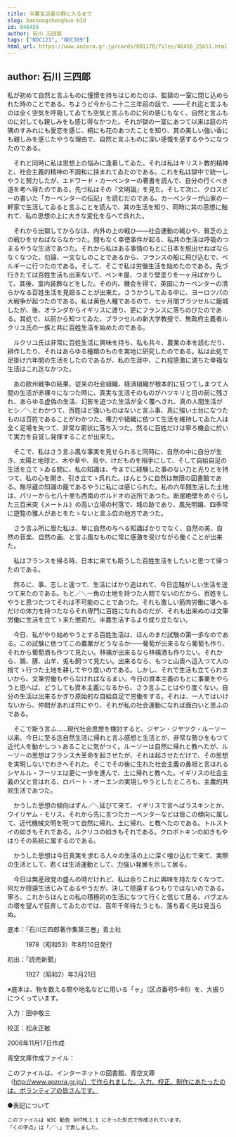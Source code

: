 ```yaml
---
title: 半農生活者の群に入るまで
slug: bannongshenghuo-b1d
id: 046456
author: 石川 三四郎
tags: ["NDC121", "NDC309"]
html_url: https://www.aozora.gr.jp/cards/001170/files/46456_25651.html
---
```


## author: 石川 三四郎

私が初めて自然と言ふものに憧憬を持ちはじめたのは、監獄の一室に閉じ込められた時のことである。ちようど今から二十二三年前の話で、――それ迄と言ふものは全く空気を呼吸してゐても空気と言ふものに何の感じもなく、自然と言ふものに対しても親しみをも感じ得なかつた。それが獄の一室にあつて以来は庭の片隅のすみれにも愛恋を感じ、桐にも花のあつたことを知り、其の美しい強い香にも親しみを感じたやうな理由で、自然と言ふものに深い感慨を感ずるやうになつたのである。

　それと同時に私は思想上の悩みに逢着してゐた。それは私はキリスト教的精神と、社会主義的精神の不調和に挟まれてゐたのである。これを私は獄中で統一しやうと努力したが、エドワード・カーペンターの著書を読んで、自分の行くべき道を考へ得たのである。先づ私はその『文明論』を見た。そして次に、クロスビーの書いた「カーペンターの伝記」を読むだのである。カーペンターが山家の一軒家で生活してゐると言ふことを読んで、其の生活を知り、同時に其の思想に触れて、私の思想の上に大きな変化を与へて呉れた。

　それから出獄してからなほ、内外の上の戦ひ――社会運動の戦ひや、貧乏の上の戦ひをせねばならなかつた。間もなく幸徳事件が起る、私共の生活は呼吸のつまるやうな生活であつた。それから私はある事情のもとに日本を脱出せねばならなくなつた。勿論、一文なしのことであるから、フランスの船に飛び込むで、ベルギーに行つたのである。そして、そこで私は労働生活を始めたのである。先づ行きたては百姓生活も出来ないで、ペンキ屋、つまり壁塗りを一ヶ月ばかりして、其後、室内装飾などをした。その内、機会を得て、英国にカーペンターの清らかなる百姓生活を見廻ることが出来た。さうかうしてゐる中に、ヨーロツパの大戦争が起つたのである。私は黄色人種であるので、七ヶ月間ブラツセルに籠城したが、後、オランダからイギリスに渡り、更にフランスに落ちのびたのである。其処で、以前から知つてゐた、ブラツセルの新大学教授で、無政府主義者ルクリユ氏の一族と共に百姓生活を始めたのである。

　ルクリユ氏は非常に百姓生活に興味を持ち、私も共々、農業の本を読むだり、耕作したり、それはあらゆる種類のものを実地に研究したのである。私は此処で足掛け六年間の生活をしたのであるが、私の生涯中、これ程感激に満ちた幸福な生活はこれ迄なかつた。

　あの欧州戦争の結果、従来の社会組織、経済組織が根本的に狂つてしまつて人間の生活が赤裸々になつた時に、真実な生活そのものがハツキリと目の前に残され、あらゆる虚偽の生活、幻影を追つた生活が全く覆へされ、真の人間生活がヒシ／＼とわかつて、百姓ほど強いものはないと言ふ事、真に強い土台になつたものは百姓であることがわかつた。権力や組織に依つて生活を維持してゐた人は全く足場を失つて、非常な窮状に落ち入つた。然るに百姓だけは寧ろ機会に於いて実力を自覚し発揮することが出来た。

　そこで、私はさう言ふ風な事実を見せられると同時に、自然の中に自分が生き、太陽と地球と、木や草や、鳥や、けだものを相手にして、そして自給自足の生活を立てゝゐる間に、私の知識は、今までに経験した事のない力と光りとを持つて、私の心を開き、引き立てゝ呉れた。ほんとうに自然は無限の図書館である。無尽蔵の知識の籠であるやうに私には感じられた。私の六年間生活した土地は、パリーから七八十里も西南のボルドオの近所であつた。断崖絶壁をめぐらした三百米突《メートル》の高い立場の村落で、城の跡であり、風光明媚、四季常に遊覧の雅人があとをたゝないと言ふ位の地方であつた。

　さう言ふ所に居た私は、単に自然の与へる知識ばかりでなく、自然の美、自然の音楽、自然の画、と言ふ風なものに常に感激を受けながら働くことが出来た。

　私はフランスを帰る時、日本に来ても斯うした百姓生活をしたいと思つて帰つたのである。

　然るに、事、志しと違つて、生活にばかり追はれて、今日迄騒がしい生活を送つて来たのである。もと／＼一角の土地を持つた人間でないのだから、百姓をしやうと思つたつてそれは不可能のことであつた。それも激しい筋肉労働に堪へるだけの体力を持つたならそれ専門に百姓になれるのだが、それも出来ぬのは文筆労働に生活を立てゝ来た懲罰だ。半農生活するより成り立たない。

　今日、私がやり始めやうとする百姓生活は、ほんのまだ試験の第一歩なのである。この試験に依つてこの農業がどうなるか――葡萄が出来るなら葡萄も作り、それから葡萄酒も作つて見たい。林檎が出来るなら林檎酒も作りたい。それから、鶏、豚、山羊、兎も飼つて見たい。出来るなら、もつと山奥へ這入つて人の捨てゝ行つた土地を耕してやり度いのである。しかし、それで生活も立てられまいから、文筆労働もやらなければなるまい。今日の資本主義のもとに事業をやらうと思へば、どうしても資本主義になるから、さう言ふことはやり度くない。自分の生活は出来るかぎり原始的な自給自足で労働をする。それは、一人ではいけないから、仲間があれば共にやり、それが私の社会運動になれば面白いと思ふのである。

　そこで斯う言ふ……現代社会思想を検討すると、ジヤン・ジヤツク・ルーソー以来、今日に至る迄自然生活に帰れと言ふ感想と生活とが、非常な勢ひをもつて近代人を動かしつゝあることに気がつく。ルーソーは自然に帰れと教へたが、ルーソーの思想はフランス大革命を起させたが、それは起させただけで、その思想を実現しないでわきへそれた。そこでその後に生れた社会主義の鼻祖と言はれるシヤルル・フーリエは更に一歩を進んで、土に帰れと教へた。イギリスの社会主義の父と言はれる、ロバート・オーエンの実現しやうとしたところも、主農的共同生活であつた。

　かうした思想の傾向はずん／＼延びて来て、イギリスで言へばラスキンとか、ウイリヤム・モリス、それから先に言つたカーペンターなどは皆この傾向に属して、近代機械文明を呪つて自然に帰れ、土に帰れ、と教へたのである。トルストイの如きもそれである。ルクリユの如きもそれである。クロポトキンの如きもやはりその系統に属するのである。

　かうした思想は今日真実を求むる人々の生活の上に深く喰ひ込むで来て、実際の生活として、若くは生活運動として、力強い発展を示して居る。

　今日は無産政党の盛んの時だけれど、私は余りこれに興味を持たなくなつて、何だか隠遁生活じみてゐるやうだが、決して隠遁するつもりではないのである。寧ろ、これからほんとの私の積極的の生活になつて行くと信じて居る、バヴヱルの塔を望んで狂奔してゐたのでは、百年千年待たうとも、落ち着く先は見当らぬ。













底本：「石川三四郎著作集第三巻」青土社


　　　1978（昭和53）年8月10日発行

初出：「読売新聞」

　　　1927（昭和2）年3月21日

※底本は、物を数える際や地名などに用いる「ヶ」（区点番号5-86）を、大振りにつくっています。

入力：田中敬三

校正：松永正敏

2006年11月17日作成

青空文庫作成ファイル：

このファイルは、インターネットの図書館、青空文庫（http://www.aozora.gr.jp/）で作られました。入力、校正、制作にあたったのは、ボランティアの皆さんです。











●表記について


	このファイルは W3C 勧告 XHTML1.1 にそった形式で作成されています。
	「くの字点」は「／＼」で表しました。